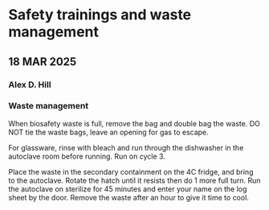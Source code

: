 # Safety trainings and waste management
## 18 MAR 2025
### Alex D. Hill

### Waste management

When biosafety waste is full, remove the bag and double bag the waste. DO NOT tie the waste bags, leave an opening for gas to escape.

For glassware, rinse with bleach and run through the dishwasher in the autoclave room before running. Run on cycle 3.

Place the waste in the secondary containment on the 4C fridge, and bring to the autoclave. Rotate the hatch until it resists then do 1 more full turn. Run the autoclave on sterilize for 45 minutes and enter your name on the log sheet by the door. Remove the waste after an hour to give it time to cool. 



